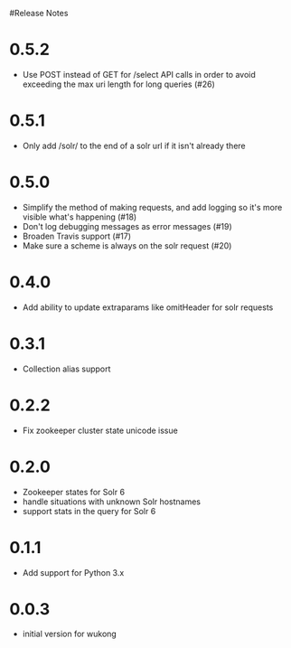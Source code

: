 
#Release Notes

0.5.2
==========
- Use POST instead of GET for /select API calls in order to avoid
  exceeding the max uri length for long queries (#26)

0.5.1
==========
- Only add /solr/ to the end of a solr url if it isn't already there

0.5.0
==========
- Simplify the method of making requests, and add logging so it's more visible what's happening (#18)
- Don't log debugging messages as error messages (#19)
- Broaden Travis support (#17)
- Make sure a scheme is always on the solr request (#20)

0.4.0
==========
- Add ability to update extraparams like omitHeader for solr requests

0.3.1
==========
- Collection alias support

0.2.2
==========
- Fix zookeeper cluster state unicode issue

0.2.0
==========
- Zookeeper states for Solr 6
- handle situations with unknown Solr hostnames
- support stats in the query for Solr 6

0.1.1
==========
- Add support for Python 3.x

0.0.3
==========
- initial version for wukong
